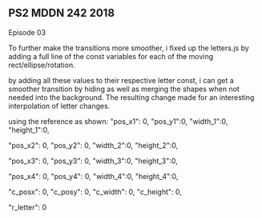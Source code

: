 ## PS2 MDDN 242 2018

Episode 03

To further make the transitions more smoother, i fixed up the letters.js by adding a full line of the const variables for each of the moving rect/ellipse/rotation.

by adding all these values to their respective letter const, i can get a smoother transition by hiding as well as merging the shapes when not needed into the background. The resulting change made for an interesting interpolation of letter changes.

using the reference as shown:
  "pos_x1": 0,
  "pos_y1":0,
  "width_1":0,
  "height_1":0,

  "pos_x2": 0,
  "pos_y2": 0,
  "width_2":0,
  "height_2":0,

  "pos_x3": 0,
  "pos_y3": 0,
  "width_3":0,
  "height_3":0,

  "pos_x4": 0,
  "pos_y4": 0,
  "width_4":0,
  "height_4":0,

  "c_posx": 0,
  "c_posy": 0,
  "c_width": 0,
  "c_height": 0,

  "r_letter": 0
